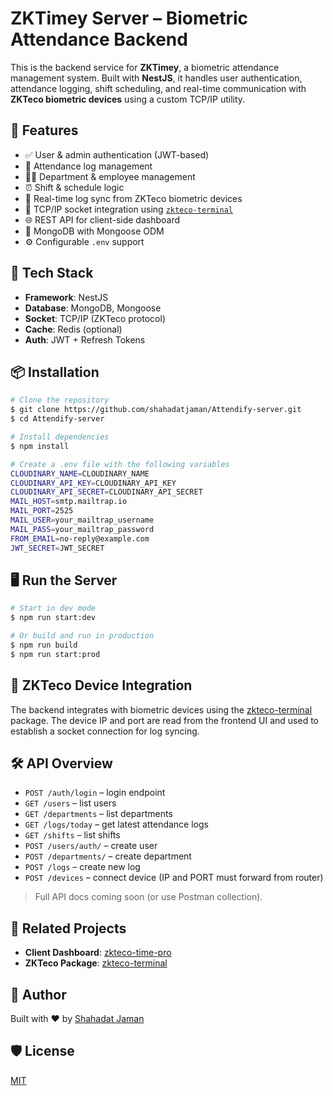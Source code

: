 # ZKTimey Server – Biometric Attendance Backend

This is the backend service for **ZKTimey**, a biometric attendance management system. Built with **NestJS**, it handles user authentication, attendance logging, shift scheduling, and real-time communication with **ZKTeco biometric devices** using a custom TCP/IP utility.

## 🚀 Features

- ✅ User & admin authentication (JWT-based)
- 📅 Attendance log management
- 🧑‍💼 Department & employee management
- ⏰ Shift & schedule logic
- 🔄 Real-time log sync from ZKTeco biometric devices
- 📡 TCP/IP socket integration using [`zkteco-terminal`](https://www.npmjs.com/package/zkteco-terminal)
- 🌐 REST API for client-side dashboard
- 📁 MongoDB with Mongoose ODM
- ⚙ Configurable `.env` support

## 🧪 Tech Stack

- **Framework**: NestJS
- **Database**: MongoDB, Mongoose
- **Socket**: TCP/IP (ZKTeco protocol)
- **Cache**: Redis (optional)
- **Auth**: JWT + Refresh Tokens

## 📦 Installation

```bash
# Clone the repository
$ git clone https://github.com/shahadatjaman/Attendify-server.git
$ cd Attendify-server

# Install dependencies
$ npm install

# Create a .env file with the following variables
CLOUDINARY_NAME=CLOUDINARY_NAME
CLOUDINARY_API_KEY=CLOUDINARY_API_KEY
CLOUDINARY_API_SECRET=CLOUDINARY_API_SECRET
MAIL_HOST=smtp.mailtrap.io
MAIL_PORT=2525
MAIL_USER=your_mailtrap_username
MAIL_PASS=your_mailtrap_password
FROM_EMAIL=no-reply@example.com
JWT_SECRET=JWT_SECRET

```

## 🖥 Run the Server

```bash
# Start in dev mode
$ npm run start:dev

# Or build and run in production
$ npm run build
$ npm run start:prod
```

## 🧠 ZKTeco Device Integration

The backend integrates with biometric devices using the [zkteco-terminal](https://www.npmjs.com/package/zkteco-terminal) package. The device IP and port are read from the frontend UI and used to establish a socket connection for log syncing.

## 🛠 API Overview

- `POST /auth/login` – login endpoint
- `GET /users` – list users
- `GET /departments` – list departments
- `GET /logs/today` – get latest attendance logs
- `GET /shifts` – list shifts
- `POST /users/auth/` – create user
- `POST /departments/` – create department
- `POST /logs` – create new log
- `POST /devices` – connect device (IP and PORT must forward from router)

> Full API docs coming soon (or use Postman collection).

## 🔗 Related Projects

- **Client Dashboard**: [zkteco-time-pro](https://github.com/shahadatjaman/zkteco-time-pro)
- **ZKTeco Package**: [zkteco-terminal](https://www.npmjs.com/package/zkteco-terminal)

## 🙌 Author

Built with ❤️ by [Shahadat Jaman](https://shahadatjaman.vercel.app)

## 🛡 License

[MIT](./LICENSE)
